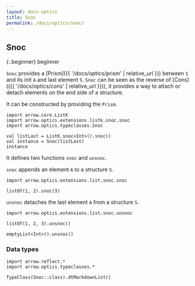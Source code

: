 ```yaml
---
layout: docs-optics
title: Snoc
permalink: /docs/optics/snoc/
---
```


## Snoc

{:.beginner}
beginner

`Snoc` provides a [Prism]({{ '/docs/optics/prism' | relative_url }}) between `S` and its init `A` and last element `S`.
`Snoc` can be seen as the reverse of [Cons](({{ '/docs/optics/cons' | relative_url }})), it provides a way to attach or detach elements on the end side of a structure.

It can be constructed by providing the `Prism`.

```kotlin:ank
import arrow.core.ListK
import arrow.optics.extensions.listk.snoc.snoc
import arrow.optics.typeclasses.Snoc

val listLast = ListK.snoc<Int>().snoc()
val instance = Snoc(listLast)
instance
```

It defines two functions `snoc` and `unsnoc`.

`snoc` appends an element `A` to a structure `S`.

```kotlin:ank
import arrow.optics.extensions.list.snoc.snoc

listOf(1, 2).snoc(3)
```

`unsnoc` detaches the last element `A` from a structure `S`.

```kotlin:ank
import arrow.optics.extensions.list.snoc.unsnoc

listOf(1, 2, 3).unsnoc()
```
```kotlin:ank
emptyList<Int>().unsnoc()
```

### Data types

```kotlin:ank:replace
import arrow.reflect.*
import arrow.optics.typeclasses.*

TypeClass(Snoc::class).dtMarkdownList()
```
